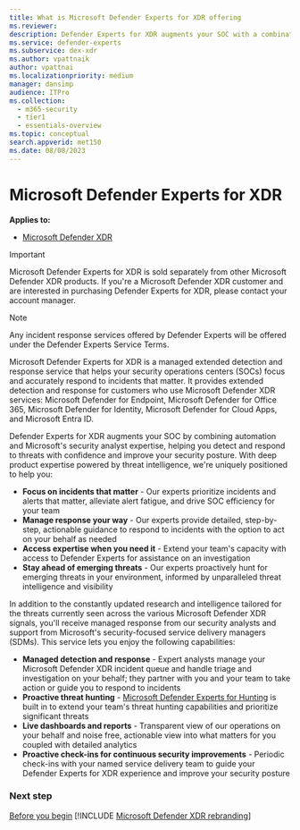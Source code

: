 ```yaml
---
title: What is Microsoft Defender Experts for XDR offering
ms.reviewer:
description: Defender Experts for XDR augments your SOC with a combination of automation and human expertise
ms.service: defender-experts
ms.subservice: dex-xdr
ms.author: vpattnaik
author: vpattnai
ms.localizationpriority: medium
manager: dansimp
audience: ITPro
ms.collection:
  - m365-security
  - tier1
  - essentials-overview
ms.topic: conceptual
search.appverid: met150
ms.date: 08/08/2023
---
```


# Microsoft Defender Experts for XDR

**Applies to:**

- [Microsoft Defender XDR](https://go.microsoft.com/fwlink/?linkid=2118804)

> [!IMPORTANT]
> Microsoft Defender Experts for XDR is sold separately from other Microsoft Defender XDR products. If you're a Microsoft Defender XDR customer and are interested in purchasing Defender Experts for XDR, please contact your account manager.

> [!NOTE]
> Any incident response services offered by Defender Experts will be offered under the Defender Experts Service Terms.

Microsoft Defender Experts for XDR is a managed extended detection and response service that helps your security operations centers (SOCs) focus and accurately respond to incidents that matter. It provides extended detection and response for customers who use Microsoft Defender XDR services: Microsoft Defender for Endpoint, Microsoft Defender for Office 365, Microsoft Defender for Identity, Microsoft Defender for Cloud Apps, and Microsoft Entra ID.

Defender Experts for XDR augments your SOC by combining automation and Microsoft's security analyst expertise, helping you detect and respond to threats with confidence and improve your security posture. With deep product expertise powered by threat intelligence, we're uniquely positioned to help you:

- **Focus on incidents that matter** - Our experts prioritize incidents and alerts that matter, alleviate alert fatigue, and drive SOC efficiency for your team
- **Manage response your way** - Our experts provide detailed, step-by-step, actionable guidance to respond to incidents with the option to act on your behalf as needed
- **Access expertise when you need it** - Extend your team's capacity with access to Defender Experts for assistance on an investigation
- **Stay ahead of emerging threats** - Our experts proactively hunt for emerging threats in your environment, informed by unparalleled threat intelligence and visibility

In addition to the constantly updated research and intelligence tailored for the threats currently seen across the various Microsoft Defender XDR signals, you'll receive managed response from our security analysts and support from Microsoft's security-focused service delivery managers (SDMs). This service lets you enjoy the following capabilities:

- **Managed detection and response** - Expert analysts manage your Microsoft Defender XDR incident queue and handle triage and investigation on your behalf; they partner with you and your team to take action or guide you to respond to incidents
- **Proactive threat hunting** - [Microsoft Defender Experts for Hunting](../defender/defender-experts-for-hunting.md) is built in to extend your team's threat hunting capabilities and prioritize significant threats
- **Live dashboards and reports** - Transparent view of our operations on your behalf and noise free, actionable view into what matters for you coupled with detailed analytics
- **Proactive check-ins for continuous security improvements** - Periodic check-ins with your named service delivery team to guide your Defender Experts for XDR experience and improve your security posture

### Next step

[Before you begin](before-you-begin-xdr.md)
[!INCLUDE [Microsoft Defender XDR rebranding](../includes/defender-m3d-techcommunity.md)]
